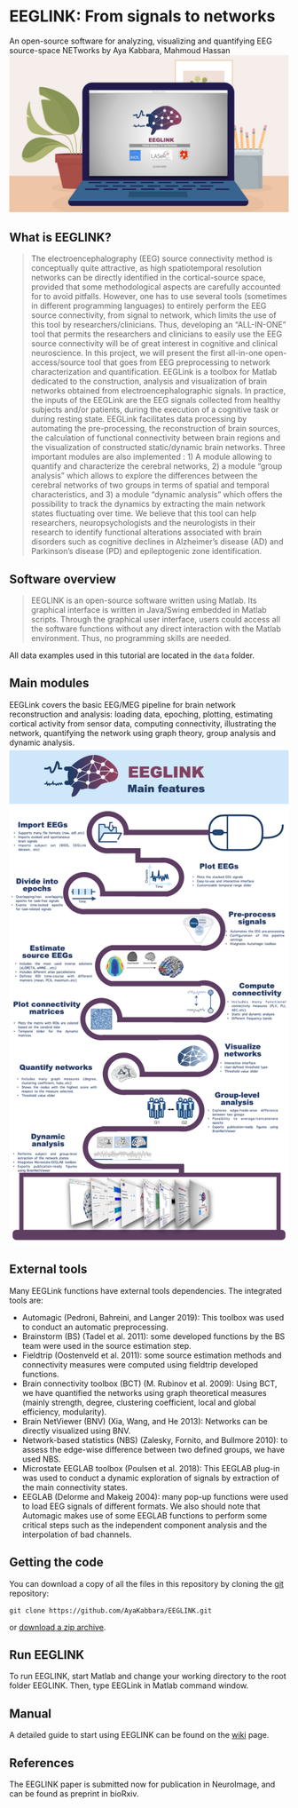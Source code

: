 # EEGLINK: From signals to networks

An open-source software for analyzing, visualizing 
and quantifying EEG source-space NETworks
by Aya Kabbara, Mahmoud Hassan
<br>
![](figures/readme1.jpeg)

## What is EEGLINK?

> The electroencephalography (EEG) source connectivity method is conceptually quite attractive, as high spatiotemporal resolution networks can be directly identified in the cortical-source space, provided that some methodological aspects are carefully accounted for to avoid pitfalls. However, one has to use several tools (sometimes in different programming languages) to entirely perform the EEG source connectivity, from signal to network, which limits the use of this tool by researchers/clinicians. Thus, developing an “ALL-IN-ONE” tool that permits the researchers and clinicians to easily use the EEG source connectivity will be of great interest in cognitive and clinical neuroscience. In this project, we will present the first all-in-one open-access/source tool that goes from EEG preprocessing to network characterization and quantification. EEGLink is a toolbox for Matlab dedicated to the construction, analysis and visualization of brain networks obtained from electroencephalographic signals. In practice, the inputs of the EEGLink are the EEG signals collected from healthy subjects and/or patients, during the execution of a cognitive task or during resting state. EEGLink facilitates data processing by automating the pre-processing, the reconstruction of brain sources, the calculation of functional connectivity between brain regions and the visualization of constructed static/dynamic brain networks. Three important modules are also implemented : 1) A module allowing to quantify and characterize the cerebral networks, 2) a module “group analysis” which allows to explore the differences between the cerebral networks of two groups in terms of spatial and temporal characteristics, and 3) a module “dynamic analysis” which offers the possibility to track the dynamics by extracting the main network states fluctuating over time. We believe that this tool can help researchers, neuropsychologists and the neurologists in their research to identify functional alterations associated with brain disorders such as cognitive declines in Alzheimer’s disease (AD) and Parkinson’s disease (PD) and epileptogenic zone identification. 

## Software overview

> EEGLINK is an open-source software written using Matlab. Its graphical interface is written in Java/Swing embedded in Matlab scripts. Through the graphical user interface, users could access all the software functions without any direct interaction with the Matlab environment. Thus, no programming skills are needed. 

All data examples used in this tutorial are located in 
the `data` folder.

## Main modules

EEGLink covers the basic EEG/MEG pipeline for brain network reconstruction and analysis: loading data, epoching, plotting, estimating cortical activity from sensor data, computing connectivity, illustrating the network, quantifying the network using graph theory, group analysis and dynamic analysis.
<br>
![](figures/readme2.jpeg)

## External tools

Many EEGLink functions have external tools dependencies. The integrated tools are: 
- Automagic (Pedroni, Bahreini, and Langer 2019): This toolbox was used to conduct an automatic preprocessing. 
- Brainstorm (BS) (Tadel et al. 2011): some developed functions by the BS team were used in the source estimation step. 
- Fieldtrip (Oostenveld et al. 2011): some source estimation methods and connectivity measures were computed using fieldtrip developed functions. 
- Brain connectivity toolbox (BCT) (M. Rubinov et al. 2009): Using BCT, we have quantified the networks using graph theoretical measures (mainly strength, degree, clustering coefficient, local and global efficiency, modularity). 
- Brain NetViewer (BNV) (Xia, Wang, and He 2013): Networks can be directly visualized using BNV. 
- Network-based statistics (NBS) (Zalesky, Fornito, and Bullmore 2010): to assess the edge-wise difference between two defined groups, we have used NBS. 
- Microstate EEGLAB toolbox (Poulsen et al. 2018): This EEGLAB plug-in was used to conduct a dynamic exploration of signals by extraction of the main connectivity states.
- EEGLAB (Delorme and Makeig 2004): many pop-up functions were used to load EEG signals of different formats. We also should note that Automagic makes use of some EEGLAB functions to perform some critical steps such as the independent component analysis and the interpolation of bad channels.

## Getting the code

You can download a copy of all the files in this repository by cloning the
[git](https://git-scm.com/) repository:

    git clone https://github.com/AyaKabbara/EEGLINK.git

or [download a zip archive](https://github.com/AyaKabbara/EEGLINK.zip).

## Run EEGLINK

To run EEGLINK, start Matlab and change your working directory to the root folder EEGLINK.
Then, type EEGLink in Matlab command window.

## Manual

A detailed guide to start using EEGLINK can be found on the [wiki](https://github.com/AyaKabbara/EEGLINK/wiki) page.

## References

The EEGLINK paper is submitted now for publication in NeuroImage, and can be found as preprint in bioRxiv.

